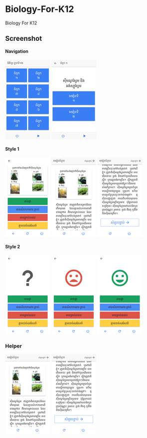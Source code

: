 # Biology-For-K12
Biology For K12

## Screenshot

#### Navigation
<img src="screenshots/Screenshot_20170308-140611.png" height="256px">
<img src="screenshots/Screenshot_20170308-140615.png" height="256px">

#### Style 1
  <img src="screenshots/style1/Screenshot_20170308-140621.png" height="256px">
  <img src="screenshots/Screenshot_20170308-140635.png" height="256px">
  <img src="screenshots/Screenshot_20170308-140638.png" height="256px">


#### Style 2
  <img src="screenshots/style2/Screenshot_20170308-143612.png" height="256px">
  <img src="screenshots/style2/Screenshot_20170308-143618.png" height="256px">
  <img src="screenshots/style2/Screenshot_20170308-143631.png" height="256px">

### Helper
  <img src="screenshots/Screenshot_20170308-140635.png" height="256px">
  <img src="screenshots/Screenshot_20170308-140638.png" height="256px">
